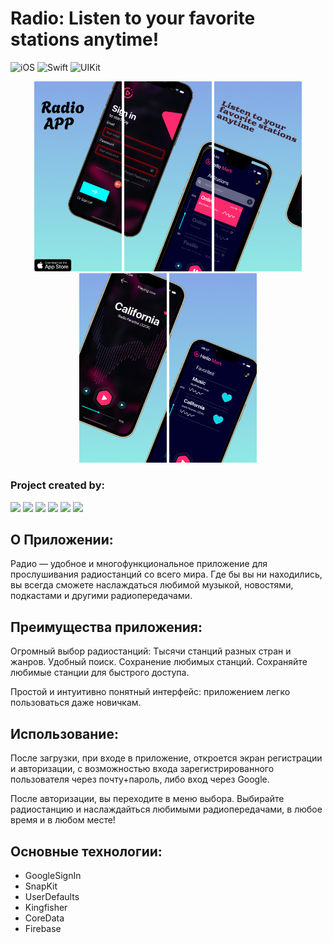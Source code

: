 # Radio: Listen to your favorite stations anytime!
![iOS](https://img.shields.io/badge/iOS-15.0-orange)  ![Swift](https://img.shields.io/badge/Swift-blue)  ![UIKit](https://img.shields.io/badge/UIKit-deeppink)

<p align="center">
<img src="https://github.com/VladimirFibe/RadioApp/blob/18-profile/Image/image1.jpeg" width="140" /> 
<img src="https://github.com/VladimirFibe/RadioApp/blob/18-profile/Image/image2.jpeg" width="140" /> 
<img src="https://github.com/VladimirFibe/RadioApp/blob/18-profile/Image/image3.jpeg" width="140" /> 
<img src="https://github.com/VladimirFibe/RadioApp/blob/18-profile/Image/image4.jpeg" width="140" /> 
<img src="https://github.com/VladimirFibe/RadioApp/blob/18-profile/Image/image5.jpeg" width="140" /> 
</p>

 ### Project created by:
<p align="left"> 
<a href="https://github.com/VladimirFibe">
<img src="https://img.shields.io/badge/VladimirFibe-grey"/></a>
<a href="https://github.com/HelenaLog">
<img src="https://img.shields.io/badge/HelenaLog-deeppink"/></a>
<a href="https://github.com/13NotReal13">
<img src="https://img.shields.io/badge/13NotReal13-blue"/></a>
<a href="https://github.com/SergeyZakurakin">
<img src="https://img.shields.io/badge/SergeyZakurakin-forestgreen"/></a>
<a href="https://github.com/Nodnet">
<img src="https://img.shields.io/badge/Nodnet-purple"/></a>
<a href="https://github.com/Suharik001">
<img src="https://img.shields.io/badge/Suharik001-lightseagreen"/></a>

## О Приложении:

Радио — удобное и многофункциональное приложение для прослушивания радиостанций со всего мира. 
Где бы вы ни находились, вы всегда сможете наслаждаться любимой музыкой, новостями, подкастами и другими радиопередачами.

## Преимущества приложения:

Огромный выбор радиостанций: Тысячи станций разных стран и жанров.
Удобный поиск.
Сохранение любимых станций. Сохраняйте любимые станции для быстрого доступа.

Простой и интуитивно понятный интерфейс: приложением легко пользоваться даже новичкам.



## Использование:
После загрузки, при входе в приложение, откроется экран регистрации и авторизации, с возможностью входа зарегистрированного пользователя через почту+пароль, либо вход через Google.

После авторизации, вы переходите в меню выбора. Выбирайте радиостанцию и наслаждайться любимыми радиопередачами, в любое время и в любом месте!


## Основные технологии:

+ GoogleSignIn
+ SnapKit
+ UserDefaults
+ Kingfisher
+ CoreData
+ Firebase
